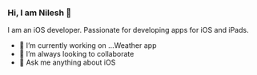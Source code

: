### Hi, I am Nilesh 👋

I am an iOS developer. Passionate for developing apps for iOS and iPads.

- 🔭 I’m currently working on ...Weather app
- 👯 I’m always looking to collaborate
- 💬 Ask me anything about iOS
